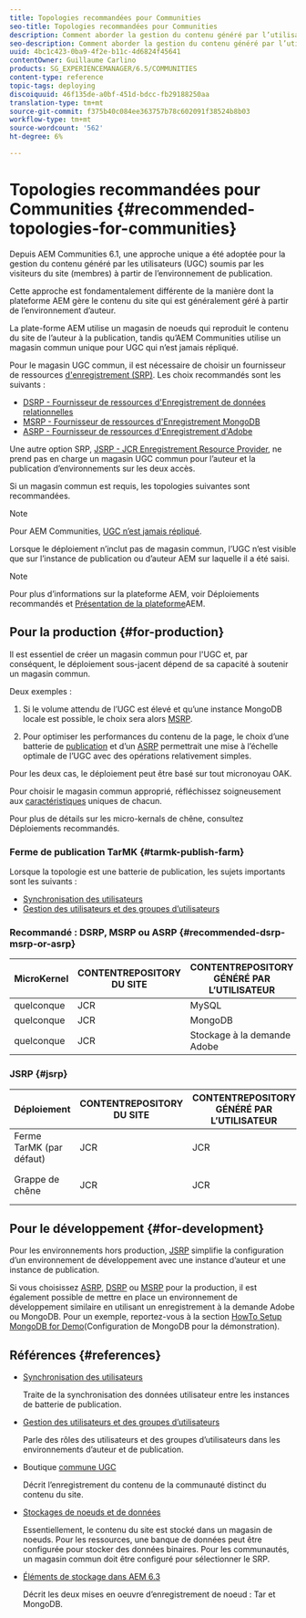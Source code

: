 ```yaml
---
title: Topologies recommandées pour Communities
seo-title: Topologies recommandées pour Communities
description: Comment aborder la gestion du contenu généré par l’utilisateur (UGC)
seo-description: Comment aborder la gestion du contenu généré par l’utilisateur (UGC)
uuid: 4bc1c423-0ba9-4f2e-b11c-4d6824f45641
contentOwner: Guillaume Carlino
products: SG_EXPERIENCEMANAGER/6.5/COMMUNITIES
content-type: reference
topic-tags: deploying
discoiquuid: 46f135de-a0bf-451d-bdcc-fb29188250aa
translation-type: tm+mt
source-git-commit: f375b40c084ee363757b78c602091f38524b8b03
workflow-type: tm+mt
source-wordcount: '562'
ht-degree: 6%

---
```



# Topologies recommandées pour Communities {#recommended-topologies-for-communities}

Depuis AEM Communities 6.1, une approche unique a été adoptée pour la gestion du contenu généré par les utilisateurs (UGC) soumis par les visiteurs du site (membres) à partir de l’environnement de publication.

Cette approche est fondamentalement différente de la manière dont la plateforme AEM gère le contenu du site qui est généralement géré à partir de l’environnement d’auteur.

La plate-forme AEM utilise un magasin de noeuds qui reproduit le contenu du site de l’auteur à la publication, tandis qu’AEM Communities utilise un magasin commun unique pour UGC qui n’est jamais répliqué.

Pour le magasin UGC commun, il est nécessaire de choisir un fournisseur de ressources [d&#39;enregistrement (SRP)](working-with-srp.md). Les choix recommandés sont les suivants :

* [DSRP - Fournisseur de ressources d&#39;Enregistrement de données relationnelles](dsrp.md)
* [MSRP - Fournisseur de ressources d&#39;Enregistrement MongoDB](msrp.md)
* [ASRP - Fournisseur de ressources d&#39;Enregistrement d&#39;Adobe](asrp.md)

Une autre option SRP, [JSRP - JCR Enregistrement Resource Provider](jsrp.md), ne prend pas en charge un magasin UGC commun pour l’auteur et la publication d’environnements sur les deux accès.

Si un magasin commun est requis, les topologies suivantes sont recommandées.

>[!NOTE]
>
>Pour AEM Communities, [UGC n’est jamais répliqué](working-with-srp.md#ugc-never-replicated).
>
>Lorsque le déploiement n’inclut pas de magasin [](working-with-srp.md)commun, l’UGC n’est visible que sur l’instance de publication ou d’auteur AEM sur laquelle il a été saisi.


>[!NOTE]
>
>Pour plus d’informations sur la plateforme AEM, voir Déploiements [](../../help/sites-deploying/recommended-deploys.md) recommandés et [Présentation de la plateforme](../../help/sites-deploying/data-store-config.md)AEM.

## Pour la production {#for-production}

Il est essentiel de créer un magasin commun pour l&#39;UGC et, par conséquent, le déploiement sous-jacent dépend de sa capacité à soutenir un magasin commun.

Deux exemples :

1. Si le volume attendu de l’UGC est élevé et qu’une instance MongoDB locale est possible, le choix sera alors [MSRP](msrp.md).

1. Pour optimiser les performances du contenu de la page, le choix d’une batterie de [publication](../../help/sites-deploying/recommended-deploys.md#tarmk-farm) et d’un [ASRP](asrp.md) permettrait une mise à l’échelle optimale de l’UGC avec des opérations relativement simples.

Pour les deux cas, le déploiement peut être basé sur tout micronoyau OAK.

Pour choisir le magasin commun approprié, réfléchissez soigneusement aux [caractéristiques](working-with-srp.md#characteristics-of-srp-options) uniques de chacun.

Pour plus de détails sur les micro-kernals de chêne, consultez Déploiements [](../../help/sites-deploying/recommended-deploys.md)recommandés.

### Ferme de publication TarMK {#tarmk-publish-farm}

Lorsque la topologie est une batterie de publication, les sujets importants sont les suivants :

* [Synchronisation des utilisateurs](sync.md)
* [Gestion des utilisateurs et des groupes d’utilisateurs](users.md)

### Recommandé : DSRP, MSRP ou ASRP {#recommended-dsrp-msrp-or-asrp}

| MicroKernel | CONTENTREPOSITORY DU SITE | CONTENTREPOSITORY GÉNÉRÉ PAR L’UTILISATEUR | FOURNISSEUR DE RESSOURCES ENREGISTREMENTS | COMMON STORE |
|-------------|------------------------|----------------------------------|---------------------------|---------------|
| quelconque | JCR | MySQL | DSRP | Oui |
| quelconque | JCR | MongoDB | MSRP | Oui |
| quelconque | JCR | Stockage à la demande Adobe | ASRP | Oui |

### JSRP {#jsrp}


| Déploiement | CONTENTREPOSITORY DU SITE | CONTENTREPOSITORY GÉNÉRÉ PAR L’UTILISATEUR | FOURNISSEUR DE RESSOURCES ENREGISTREMENTS | COMMON STORE |
|----------------------|------------------------|----------------------------------|---------------------------|---------------------------------|
| Ferme TarMK (par défaut) | JCR | JCR | JSRP | Non |
| Grappe de chêne | JCR | JCR | JSRP | Yesfor publish environnement only |

## Pour le développement {#for-development}

Pour les environnements hors production, [JSRP](jsrp.md) simplifie la configuration d’un environnement de développement avec une instance d’auteur et une instance de publication.

Si vous choisissez [ASRP](asrp.md), [DSRP](dsrp.md) ou [MSRP](msrp.md) pour la production, il est également possible de mettre en place un environnement de développement similaire en utilisant un enregistrement à la demande Adobe ou MongoDB. Pour un exemple, reportez-vous à la section [HowTo Setup MongoDB for Demo](demo-mongo.md)(Configuration de MongoDB pour la démonstration).

## Références {#references}

* [Synchronisation des utilisateurs](sync.md)

   Traite de la synchronisation des données utilisateur entre les instances de batterie de publication.

* [Gestion des utilisateurs et des groupes d’utilisateurs](users.md)

   Parle des rôles des utilisateurs et des groupes d’utilisateurs dans les environnements d’auteur et de publication.

* Boutique [commune UGC](working-with-srp.md)

   Décrit l’enregistrement du contenu de la communauté distinct du contenu du site.

* [Stockages de noeuds et de données](../../help/sites-deploying/data-store-config.md)

   Essentiellement, le contenu du site est stocké dans un magasin de noeuds. Pour les ressources, une banque de données peut être configurée pour stocker des données binaires. Pour les communautés, un magasin commun doit être configuré pour sélectionner le SRP.

* [Éléments de stockage dans AEM 6.3](../../help/sites-deploying/storage-elements-in-aem-6.md)

   Décrit les deux mises en oeuvre d’enregistrement de noeud : Tar et MongoDB.
